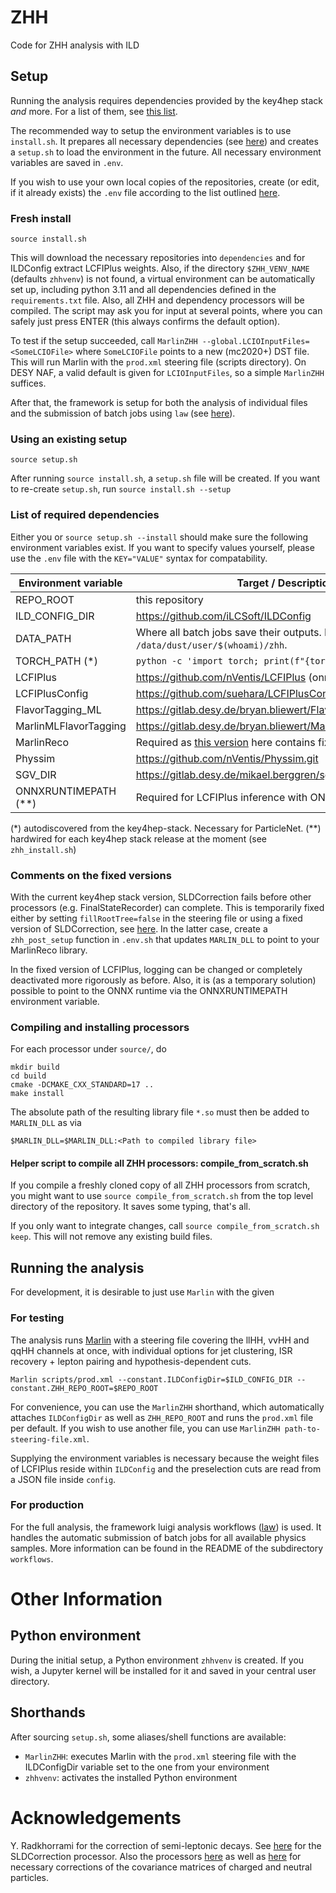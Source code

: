 # ZHH
Code for ZHH analysis with ILD

## Setup

Running the analysis requires dependencies provided by the key4hep stack *and* more. For a list of them, see [this list](#List-of-required-dependencies).

The recommended way to setup the environment variables is to use `install.sh`. It prepares all necessary dependencies (see [here](#Fresh-install)) and creates a `setup.sh` to load the environment in the future. All necessary environment variables are saved in `.env`.

If you wish to use your own local copies of the repositories, create (or edit, if it already exists) the `.env` file according to the list outlined [here](#List-of-required-dependencies).

### Fresh install

```shell
source install.sh
```

This will download the necessary repositories into `dependencies` and for ILDConfig extract LCFIPlus weights. Also, if the directory `$ZHH_VENV_NAME` (defaults `zhhvenv`) is not found, a virtual environment can be automatically set up, including python 3.11 and all dependencies defined in the `requirements.txt` file. Also, all ZHH and dependency processors will be compiled. The script may ask you for input at several points, where you can safely just press ENTER (this always confirms the default option).

To test if the setup succeeded, call `MarlinZHH --global.LCIOInputFiles=<SomeLCIOFile>` where `SomeLCIOFile` points to a new (mc2020+) DST file. This will run Marlin with the `prod.xml` steering file (scripts directory). On DESY NAF, a valid default is given for `LCIOInputFiles`, so a simple `MarlinZHH` suffices.

After that, the framework is setup for both the analysis of individual files and the submission of batch jobs using `law` (see [here](#For-production)). 

### Using an existing setup

```shell
source setup.sh
```

After running `source install.sh`, a `setup.sh` file will be created. If you want to re-create `setup.sh`, run `source install.sh --setup`

### List of required dependencies

Either you or `source setup.sh --install` should make sure the following environment variables exist. If you want to specify values yourself, please use the `.env` file with the `KEY="VALUE"` syntax for compatability.

| Environment variable           | Target / Description   |
|--------------------------------|------------------------|
| REPO_ROOT                      | this repository        |
| ILD_CONFIG_DIR                 | https://github.com/iLCSoft/ILDConfig |
| DATA_PATH                      | Where all batch jobs save their outputs. Defaults to `/data/dust/user/$(whoami)/zhh`. |
| TORCH_PATH (*)                 | `python -c 'import torch; print(f"{torch.__file__}")'` |
| LCFIPlus | https://github.com/nVentis/LCFIPlus (onnx branch) |
| LCFIPlusConfig | https://github.com/suehara/LCFIPlusConfig |
| FlavorTagging_ML | https://gitlab.desy.de/bryan.bliewert/FlavorTagging_ML.git |
| MarlinMLFlavorTagging | https://gitlab.desy.de/bryan.bliewert/MarlinMLFlavorTagging.git |
| MarlinReco | Required as [this version](https://github.com/nVentis/MarlinReco.git) here contains fixes. |
| Physsim | https://github.com/nVentis/Physsim.git |
| SGV_DIR                      | https://gitlab.desy.de/mikael.berggren/sgv |
| ONNXRUNTIMEPATH (**)         | Required for LCFIPlus inference with ONNX |

(*) autodiscovered from the key4hep-stack. Necessary for ParticleNet.
(**) hardwired for each key4hep stack release at the moment (see `zhh_install.sh`)

### Comments on the fixed versions

With the current key4hep stack version, SLDCorrection fails before other processors (e.g. FinalStateRecorder) can complete. This is temporarily fixed either by setting `fillRootTree=false` in the steering file or using a fixed version of SLDCorrection, see [here](https://github.com/nVentis/MarlinReco). In the latter case, create a `zhh_post_setup` function in `.env.sh` that updates `MARLIN_DLL` to point to your MarlinReco library.

In the fixed version of LCFIPlus, logging can be changed or completely deactivated more rigorously as before. Also, it is (as a temporary solution) possible to point to the ONNX runtime via the ONNXRUNTIMEPATH environment variable.

### Compiling and installing processors

For each processor under `source/`, do
```shell
mkdir build
cd build
cmake -DCMAKE_CXX_STANDARD=17 ..
make install
```

The absolute path of the resulting library file `*.so` must then be added to `MARLIN_DLL` as via

```shell
$MARLIN_DLL=$MARLIN_DLL:<Path to compiled library file>
```

#### Helper script to compile all ZHH processors: compile_from_scratch.sh
If you compile a freshly cloned copy of all ZHH processors from scratch, you might want to use `source compile_from_scratch.sh` from the top level directory of the repository. It saves some typing, that's all.

If you only want to integrate changes, call `source compile_from_scratch.sh keep`. This will not remove any existing build files.

## Running the analysis
For development, it is desirable to just use `Marlin` with the given 

### For testing

The analysis runs [Marlin](https://github.com/iLCSoft/Marlin) with a steering file covering the llHH, vvHH and qqHH channels at once, with individual options for jet clustering, ISR recovery + lepton pairing and hypothesis-dependent cuts.

```shell
Marlin scripts/prod.xml --constant.ILDConfigDir=$ILD_CONFIG_DIR --constant.ZHH_REPO_ROOT=$REPO_ROOT
```

For convenience, you can use the `MarlinZHH` shorthand, which automatically attaches `ILDConfigDir` as well as `ZHH_REPO_ROOT` and runs the `prod.xml` file per default. If you wish to use another file, you can use `MarlinZHH path-to-steering-file.xml`.

Supplying the environment variables is necessary because the weight files of LCFIPlus reside within `ILDConfig` and the preselection cuts are read from a JSON file inside `config`. 

### For production

For the full analysis, the framework luigi analysis workflows ([law](https://github.com/riga/law)) is used. It handles the automatic submission of batch jobs for all available physics samples. More information can be found in the README of the subdirectory `workflows`.

# Other Information

## Python environment

During the initial setup, a Python environment `zhhvenv` is created. If you wish, a Jupyter kernel will be installed for it and saved in your central user directory.

## Shorthands

After sourcing `setup.sh`, some aliases/shell functions are available:

- `MarlinZHH`: executes Marlin with the `prod.xml` steering file with the ILDConfigDir variable set to the one from your environment
- `zhhvenv`: activates the installed Python environment

# Acknowledgements

Y. Radkhorrami for the correction of semi-leptonic decays. See [here](https://github.com/iLCSoft/MarlinReco/tree/master/Analysis/SLDCorrection) for the SLDCorrection processor. Also the processors [here](https://github.com/yradkhorrami/ChargedPFOCorrection) as well as [here](https://github.com/yradkhorrami/AddNeutralPFOCovMat) for necessary corrections of the covariance matrices of charged and neutral particles.